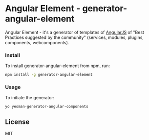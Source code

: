 # Angular Element - generator-angular-element 

Angular Element - it's a generator of templates of [AngularJS](https://angularjs.org/) of  "Best Practices suggested by the community" (services, modules, plugins, components, webcomponents).

### Install

To install generator-angular-element from npm, run:

```bash
npm install -g generator-angular-element
```

### Usage

To initiate the generator:

```bash
yo yeoman-generator-angular-components
```

## License

MIT
